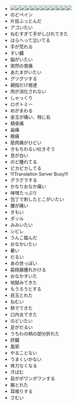 * <img src="http://www.iza.ne.jp/images/news/20080917/114244_c450.jpg" /><img src="http://media.tumblr.com/Y2QXwMQocejldillYdAwzXDzo1_500.jpg" /><img src="http://media.tumblr.com/Y2QXwMQocejldwrncq2UpCj7o1_500.gif" /><img src="http://media.tumblr.com/Y2QXwMQocejlenz7W4pZpABUo1_500.gif" /><img src="http://media.tumblr.com/Y2QXwMQocejlexcrOhkiZ2qno1_500.gif" /><img src="http://media.tumblr.com/Y2QXwMQocejlfmme32RLvxJUo1_500.gif" /><img src="http://media.tumblr.com/Y2QXwMQocejlfokeBH1Rwet0o1_500.gif" /><img src="http://media.tumblr.com/Y2QXwMQocejlht98yb0YjuyVo1_500.gif" /><img src="http://media.tumblr.com/Y2QXwMQocejl8lbzTfkbneKFo1_500.jpg" /><img src="http://media.tumblr.com/Y2QXwMQocejldv2sBl2nurTfo1_500.gif" /><img src="http://media.tumblr.com/Y2QXwMQocejl5o3nzQSmx0FVo1_500.gif" /><img src="http://media.tumblr.com/Y2QXwMQocejl3f1hh53WOzvOo1_500.gif" />
* のどペイン
* 片目ふっとんだ
* アゴいたい
* ねむすぎて手がしびれてきた
* はらへって泣いてる
* 手が荒れる
* すい臓
* 脳がいたい
* 突然の胃痛
* あたまがいたい
* グツグツする
* 親指だけ発達
* 肉が消化されない
* しゃっくり
* ロボトミー
* めがまわる
* 金玉が痛い、特に右
* 頬骨痛
* 歯痛
* 眼痛
* 筋肉痛がひどい
* きもちわるい吐きそう
* 息が白い
* のど腫れてる
* ピカピカしてる
* !!!Translation Server Busy!!!
* グラグラする
* かなりおなか痛い
* 味噌たっぷり
* 包丁で刺したとこがいたい
* 腰が痛い
* きもい
* ダッル
* みみいたい
* シビレ
* うんこ踏んだ
* おなかいたい
* 暑い
* だるい
* あの世っぽい
* 扁桃腺腫れかける
* おなかすいた
* 地獄みてきた
* もうろうとする
* 目玉とれた
* ねむい
* 熱でてきた
* 口内炎できた
* のどいたい
* 足がだるい
* うちわの柄の部分折れた
* 肝臓
* 風邪
* やることない
* うまくいかない
* 体力なくなる
* 汗ばむ
* 目がボワンボワンする
* 腕とれた
* 耳鳴りする
* さむい

